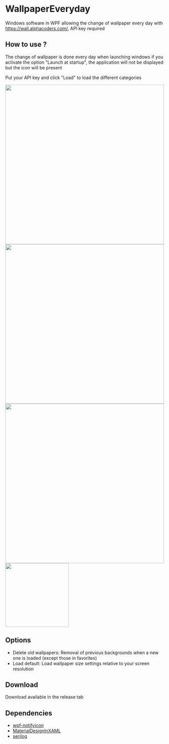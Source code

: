 # WallpaperEveryday
Windows software in WPF allowing the change of wallpaper every day with https://wall.alphacoders.com/, API key required

## How to use ?

The change of wallpaper is done every day when launching windows if you activate the option "Launch at startup", the application will not be displayed but the icon will be present

Put your API key and click "Load" to load the different categories

<img src="https://i.imgur.com/HX73bqr.png" width="500">
<img src="https://i.imgur.com/ShKPIVh.png" width="500">
<img src="https://i.imgur.com/dkcg68z.png" width="500">
<img src="https://i.imgur.com/Lwj1bJF.png" width="200">

## Options

- Delete old wallpapers: Removal of previous backgrounds when a new one is loaded (except those in favorites)
- Load default: Load wallpaper size settings relative to your screen resolution

## Download

Download available in the release tab

## Dependencies

- [wpf-notifyicon](https://github.com/hardcodet/wpf-notifyicon)
- [MaterialDesignInXAML](https://github.com/MaterialDesignInXAML/MaterialDesignInXamlToolkit)
- [serilog](https://github.com/serilog/serilog)
